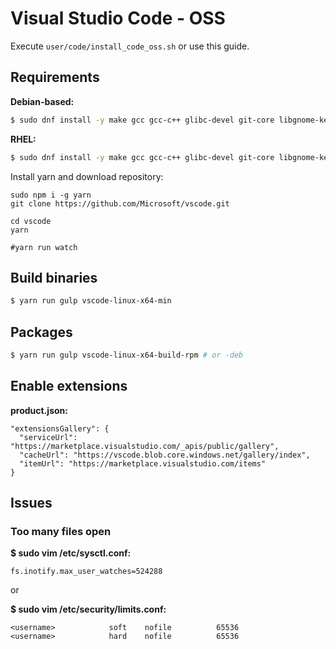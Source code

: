# Visual Studio Code - OSS

Execute `user/code/install_code_oss.sh` or use this guide.

## Requirements

**Debian-based:**

```sh
$ sudo dnf install -y make gcc gcc-c++ glibc-devel git-core libgnome-keyring-devel tar libX11-devel libxkbfile-dev libsecret-1-dev python createrepo rpmdevtools fakeroot nodejs
```

**RHEL:**

```sh
$ sudo dnf install -y make gcc gcc-c++ glibc-devel git-core libgnome-keyring-devel tar libX11-devel libxkbfile-devel libsecret-devel python createrepo rpmdevtools fakeroot nodejs
```

Install yarn and download repository:

```
sudo npm i -g yarn
git clone https://github.com/Microsoft/vscode.git

cd vscode
yarn

#yarn run watch
```

## Build binaries

```sh
$ yarn run gulp vscode-linux-x64-min
```

## Packages

```sh
$ yarn run gulp vscode-linux-x64-build-rpm # or -deb
```

## Enable extensions

**product.json:**

```
"extensionsGallery": {
  "serviceUrl": "https://marketplace.visualstudio.com/_apis/public/gallery",
  "cacheUrl": "https://vscode.blob.core.windows.net/gallery/index",
  "itemUrl": "https://marketplace.visualstudio.com/items"
}

```

## Issues

### Too many files open

**$ sudo vim /etc/sysctl.conf:**

```
fs.inotify.max_user_watches=524288
```

or

**$ sudo vim /etc/security/limits.conf:**

```
<username>            soft    nofile          65536
<username>            hard    nofile          65536
```
